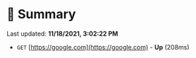# 📖 Summary
Last updated: **11/18/2021, 3:02:22 PM**

- `GET` [https://google.com](https://google.com) - **Up** (208ms)
